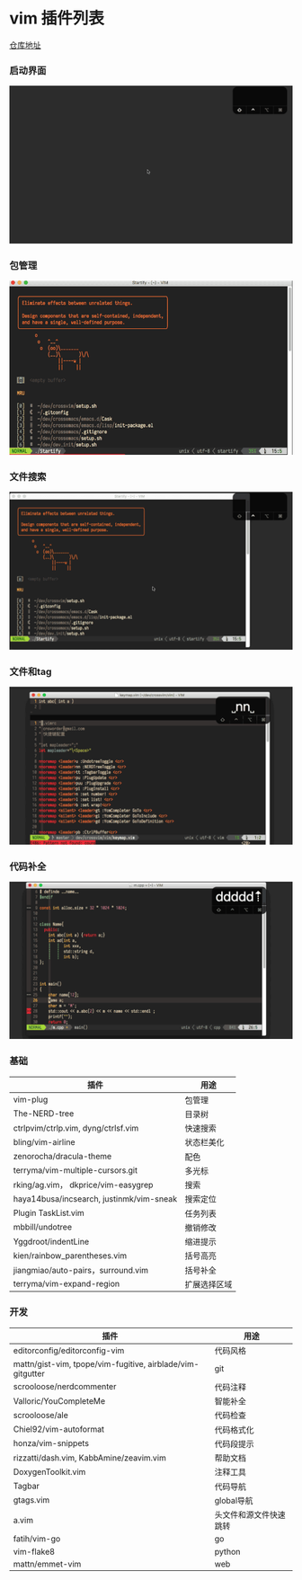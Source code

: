 # vim 插件列表

[仓库地址](https://github.com/cnsworder/crossvim)

### 启动界面
![](image/start.gif)

### 包管理
![](image/package.gif)

### 文件搜索
![](image/ctrlp.gif)

### 文件和tag
![](image/tree.gif)

### 代码补全
![](image/ycmd.gif)


### 基础

| 插件 | 用途 |
| --- | --- |
| vim-plug | 包管理 |
| The-NERD-tree | 目录树 |
| ctrlpvim/ctrlp.vim, dyng/ctrlsf.vim | 快速搜索 |
| bling/vim-airline | 状态栏美化 |
| zenorocha/dracula-theme | 配色 |
| terryma/vim-multiple-cursors.git | 多光标 |
| rking/ag.vim， dkprice/vim-easygrep | 搜索 |
| haya14busa/incsearch, justinmk/vim-sneak | 搜索定位 |
| Plugin TaskList.vim | 任务列表 |
| mbbill/undotree | 撤销修改 |
| Yggdroot/indentLine | 缩进提示 |
| kien/rainbow_parentheses.vim | 括号高亮 |
| jiangmiao/auto-pairs，surround.vim | 括号补全 |
| terryma/vim-expand-region | 扩展选择区域 |


### 开发

| 插件 | 用途 |
| --- | --- |
| editorconfig/editorconfig-vim | 代码风格 |
| mattn/gist-vim, tpope/vim-fugitive, airblade/vim-gitgutter | git |
| scrooloose/nerdcommenter | 代码注释 |
| Valloric/YouCompleteMe | 智能补全 |
| scrooloose/ale | 代码检查 |
| Chiel92/vim-autoformat | 代码格式化 |
| honza/vim-snippets | 代码段提示 |
| rizzatti/dash.vim, KabbAmine/zeavim.vim | 帮助文档 |
| DoxygenToolkit.vim | 注释工具 |
| Tagbar | 代码导航 |
| gtags.vim | global导航 |
| a.vim | 头文件和源文件快速跳转 |
| fatih/vim-go | go |
| vim-flake8 | python |
| mattn/emmet-vim | web |
